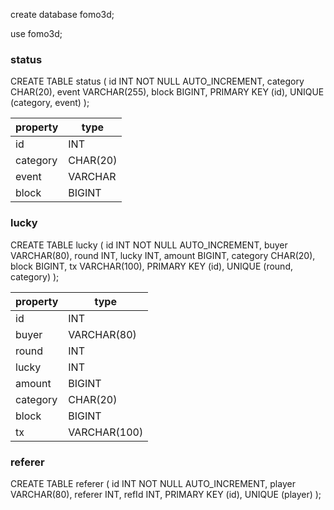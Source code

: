 
create database fomo3d;

use fomo3d;


### status

CREATE TABLE status (
  id INT NOT NULL AUTO_INCREMENT,
  category CHAR(20),
  event VARCHAR(255),
  block BIGINT,
  PRIMARY KEY (id),
  UNIQUE (category, event)
);

| property | type |
|---| -----|
| id | INT |
| category | CHAR(20) |
| event | VARCHAR |
| block | BIGINT |

### lucky

CREATE TABLE lucky (
  id INT NOT NULL AUTO_INCREMENT,
  buyer VARCHAR(80),
  round INT,
  lucky INT,
  amount BIGINT,
  category CHAR(20),
  block BIGINT,
  tx VARCHAR(100),
  PRIMARY KEY (id),
  UNIQUE (round, category)
);

| property | type |
|---| -----|
| id | INT |
| buyer | VARCHAR(80) |
| round | INT |
| lucky | INT |
| amount | BIGINT |
| category | CHAR(20) |
| block | BIGINT |
| tx | VARCHAR(100) |

### referer

CREATE TABLE referer (
  id INT NOT NULL AUTO_INCREMENT,
  player VARCHAR(80),
  referer INT,
  refId INT,
  PRIMARY KEY (id),
  UNIQUE (player)
);

